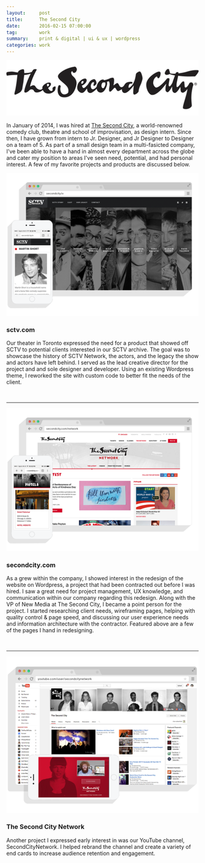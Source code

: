 ```yaml
---
layout:     post
title:      The Second City
date:       2016-02-15 07:00:00
tag:		work
summary:    print & digital | ui & ux | wordpress
categories: work
---
```


![SC Logo](/images/SC_2014_logo_blk.png)


In January of 2014, I was hired at [The Second City](http://www.secondcity.com/), a world-renowned comedy club, theatre and school of improvisation,  as design intern. Since then, I have grown from intern to Jr. Designer, and Jr Designer to Designer on a team of 5.  As part of a small design team in a multi-fasicted company, I've been able to have a hand in almost every department across the globe and cater my position to areas I've seen need, potential, and had personal interest. A few of my favorite projects and products are discussed below.



_![SCTV](/images/SC_SCTV.png)_

<h3>sctv.com</h3>

Our theater in Toronto expressed the need for a product that showed off SCTV to potential clients interested in our SCTV archive. The goal was to showcase the history of SCTV Network, the actors, and the legacy the show and actors have left behind. I served as the lead creative director for the project and and sole designer and developer. Using an existing Wordpress theme, I reworked the site with custom code to better fit the needs of the client.

<br>

---


_![The Second City](/images/SC_Main.png)_


<h3>secondcity.com</h3>

As a grew within the company, I showed interest in the redesign of the website on Wordpress, a project that had been contracted out before I was hired. I saw a great need for project management, UX knowledge, and communication within our company regarding this redesign. Along with the VP of New Media at The Second City, I became a point person for the project. I started researching client needs, wireframing pages, helping with quality control & page speed, and discussing our user experience needs and information architecture with the contractor. Featured above are a few of the pages I hand in redesigning.

<br>

---


_![Second City Network](/images/SC_Network.png)_


<h3>The Second City Network</h3>

Another project I expressed early interest in was our YouTube channel, SecondCityNetwork. I helped rebrand the channel and create a variety of end cards to increase audience retention and engagement.
